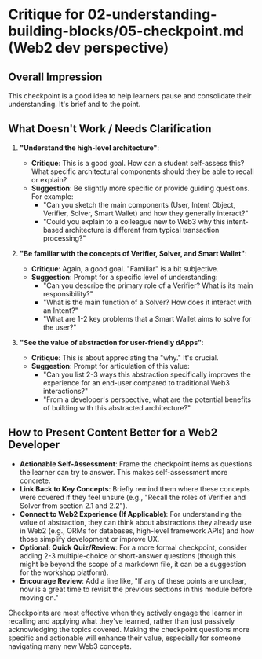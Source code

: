 # Critique for 02-understanding-building-blocks/05-checkpoint.md (Web2 dev perspective)

## Overall Impression

This checkpoint is a good idea to help learners pause and consolidate their understanding. It's brief and to the point.

## What Doesn't Work / Needs Clarification

1.  **"Understand the high-level architecture"**:

    - **Critique**: This is a good goal. How can a student self-assess this? What specific architectural components should they be able to recall or explain?
    - **Suggestion**: Be slightly more specific or provide guiding questions. For example:
      - "Can you sketch the main components (User, Intent Object, Verifier, Solver, Smart Wallet) and how they generally interact?"
      - "Could you explain to a colleague new to Web3 why this intent-based architecture is different from typical transaction processing?"

2.  **"Be familiar with the concepts of Verifier, Solver, and Smart Wallet"**:

    - **Critique**: Again, a good goal. "Familiar" is a bit subjective.
    - **Suggestion**: Prompt for a specific level of understanding:
      - "Can you describe the primary role of a Verifier? What is its main responsibility?"
      - "What is the main function of a Solver? How does it interact with an Intent?"
      - "What are 1-2 key problems that a Smart Wallet aims to solve for the user?"

3.  **"See the value of abstraction for user-friendly dApps"**:
    - **Critique**: This is about appreciating the "why." It's crucial.
    - **Suggestion**: Prompt for articulation of this value:
      - "Can you list 2-3 ways this abstraction specifically improves the experience for an end-user compared to traditional Web3 interactions?"
      - "From a developer's perspective, what are the potential benefits of building with this abstracted architecture?"

## How to Present Content Better for a Web2 Developer

- **Actionable Self-Assessment**: Frame the checkpoint items as questions the learner can try to answer. This makes self-assessment more concrete.
- **Link Back to Key Concepts**: Briefly remind them where these concepts were covered if they feel unsure (e.g., "Recall the roles of Verifier and Solver from section 2.1 and 2.2").
- **Connect to Web2 Experience (If Applicable)**: For understanding the value of abstraction, they can think about abstractions they already use in Web2 (e.g., ORMs for databases, high-level framework APIs) and how those simplify development or improve UX.
- **Optional: Quick Quiz/Review**: For a more formal checkpoint, consider adding 2-3 multiple-choice or short-answer questions (though this might be beyond the scope of a markdown file, it can be a suggestion for the workshop platform).
- **Encourage Review**: Add a line like, "If any of these points are unclear, now is a great time to revisit the previous sections in this module before moving on."

Checkpoints are most effective when they actively engage the learner in recalling and applying what they've learned, rather than just passively acknowledging the topics covered. Making the checkpoint questions more specific and actionable will enhance their value, especially for someone navigating many new Web3 concepts.

